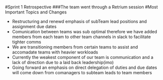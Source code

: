 #Sprint 1 Retrospective
###The team went through a Retrium session 
#Most Important Topics and Changes
- Restructuring and renewd emphasis of subTeam lead positions and assignment due dates
- Comunication between teams was sub optimal therefore we have added members from each team to other team channels in slack to facilitate tighter comms
- We are transitioning members from certain teams to assist and accomadate teams with heavier workloads
- Currently the weakest component of our team is communication and a lack of direction due to a laid back leadership(imo)
- Going forward an emphasis on direct delegation of duties and due dates will come down from comanagers to subteam leads to team members 
